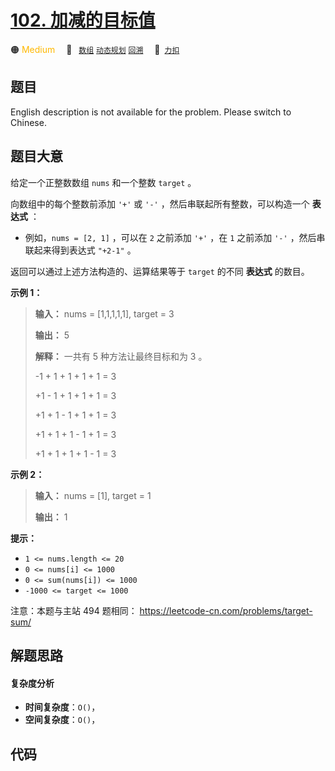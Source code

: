 # [102. 加减的目标值](https://2xiao.github.io/leetcode-js/offer2/jz_offer_II_102.html)

🟠 <font color=#ffb800>Medium</font>&emsp; 🔖&ensp; [`数组`](/tag/array.md) [`动态规划`](/tag/dynamic-programming.md) [`回溯`](/tag/backtracking.md)&emsp; 🔗&ensp;[`力扣`](https://leetcode.cn/problems/YaVDxD)

## 题目

English description is not available for the problem. Please switch to
Chinese.


## 题目大意

给定一个正整数数组 `nums` 和一个整数 `target` 。

向数组中的每个整数前添加 `'+'` 或 `'-'` ，然后串联起所有整数，可以构造一个 **表达式** ：

  * 例如，`nums = [2, 1]` ，可以在 `2` 之前添加 `'+'` ，在 `1` 之前添加 `'-'` ，然后串联起来得到表达式 `"+2-1"` 。

返回可以通过上述方法构造的、运算结果等于 `target` 的不同 **表达式** 的数目。



**示例 1：**

> 
> 
> 
> 
> 
> **输入：** nums = [1,1,1,1,1], target = 3
> 
> **输出：** 5
> 
> **解释：** 一共有 5 种方法让最终目标和为 3 。
> 
> -1 + 1 + 1 + 1 + 1 = 3
> 
> +1 - 1 + 1 + 1 + 1 = 3
> 
> +1 + 1 - 1 + 1 + 1 = 3
> 
> +1 + 1 + 1 - 1 + 1 = 3
> 
> +1 + 1 + 1 + 1 - 1 = 3
> 
> 

**示例 2：**

> 
> 
> 
> 
> 
> **输入：** nums = [1], target = 1
> 
> **输出：** 1
> 
> 



**提示：**

  * `1 <= nums.length <= 20`
  * `0 <= nums[i] <= 1000`
  * `0 <= sum(nums[i]) <= 1000`
  * `-1000 <= target <= 1000`



注意：本题与主站 494 题相同： <https://leetcode-cn.com/problems/target-sum/>


## 解题思路

#### 复杂度分析

- **时间复杂度**：`O()`，
- **空间复杂度**：`O()`，

## 代码

```javascript

```